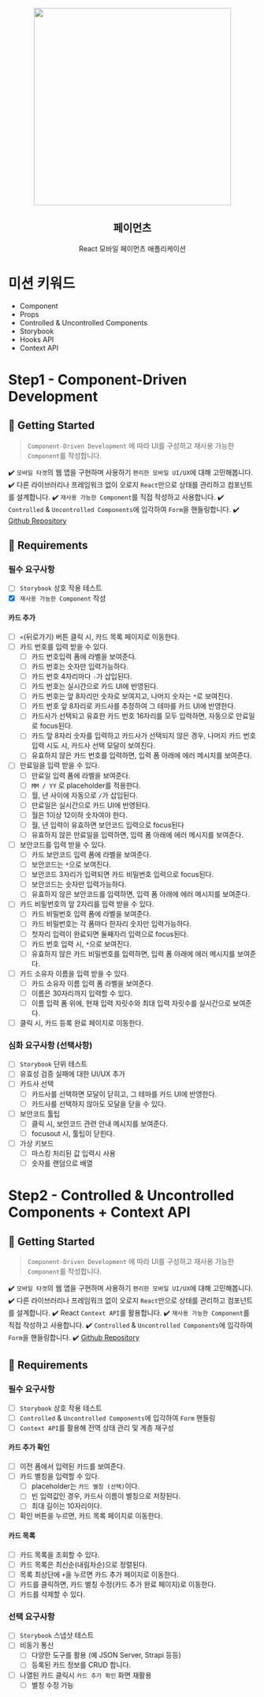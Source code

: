 <p align="middle" >
  <img src="https://techcourse-storage.s3.ap-northeast-2.amazonaws.com/0fefce79602043a9b3281ee1dd8f4be6" width="400">
</p>
<h2 align="middle">페이먼츠</h2>
<p align="middle">React 모바일 페이먼츠 애플리케이션</p>
</p>

# 미션 키워드

- Component
- Props
- Controlled & Uncontrolled Components
- Storybook
- Hooks API
- Context API

# Step1 - Component-Driven Development

## 🚀 Getting Started

> `Component-Driven Development` 에 따라 UI를 구성하고 재사용 가능한 `Component`를 작성합니다.

✔️ `모바일 타겟`의 웹 앱을 구현하며 사용하기 `편리한 모바일 UI/UX`에 대해 고민해봅니다.
✔️ 다른 라이브러리나 프레임워크 없이 오로지 `React`만으로 상태를 관리하고 컴포넌트를 설계합니다.
✔️ `재사용 가능한 Component`를 직접 작성하고 사용합니다.
✔️ `Controlled` & `Uncontrolled Components`에 입각하여 `Form`을 핸들링합니다.
✔️ [Github Repository](https://github.com/next-step/react-payments)

## 📝 Requirements

### 필수 요구사항

- [ ] `Storybook` 상호 작용 테스트
- [x] `재사용 가능한 Component` 작성

#### 카드 추가

- [ ] `<`(뒤로가기) 버튼 클릭 시, 카드 목록 페이지로 이동한다.
- [ ] 카드 번호를 입력 받을 수 있다.
  - [ ] 카드 번호입력 폼에 라벨을 보여준다.
  - [ ] 카드 번호는 숫자만 입력가능하다.
  - [ ] 카드 번호 4자리마다 `-`가 삽입된다.
  - [ ] 카드 번호는 실시간으로 카드 UI에 반영된다.
  - [ ] 카드 번호는 앞 8자리만 숫자로 보여지고, 나머지 숫자는 `*`로 보여진다.
  - [ ] 카드 번호 앞 8자리로 카드사를 추정하여 그 테마를 카드 UI에 반영한다.
  - [ ] 카드사가 선택되고 유효한 카드 번호 16자리를 모두 입력하면, 자동으로 만료일로 focus된다.
  - [ ] 카드 앞 8자리 숫자를 입력하고 카드사가 선택되지 않은 경우, 나머지 카드 번호 입력 시도 시, 카드사 선택 모달이 보여진다.
  - [ ] 유효하지 않은 카드 번호를 입력하면, 입력 폼 아래에 에러 메시지를 보여준다.
- [ ] 만료일을 입력 받을 수 있다.
  - [ ] 만료일 입력 폼에 라벨을 보여준다.
  - [ ] `MM / YY` 로 placeholder를 적용한다.
  - [ ] 월, 년 사이에 자동으로 `/`가 삽입된다.
  - [ ] 만료일은 실시간으로 카드 UI에 반영된다.
  - [ ] 월은 1이상 12이하 숫자여야 한다.
  - [ ] 월, 년 입력이 유효하면 보안코드 입력으로 focus된다
  - [ ] 유효하지 않은 만료일을 입력하면, 입력 폼 아래에 에러 메시지를 보여준다.
- [ ] 보안코드를 입력 받을 수 있다.
  - [ ] 카드 보안코드 입력 폼에 라벨을 보여준다.
  - [ ] 보안코드는 `*`으로 보여진다.
  - [ ] 보안코드 3자리가 입력되면 카드 비밀번호 입력으로 focus된다.
  - [ ] 보안코드는 숫자만 입력가능하다.
  - [ ] 유효하지 않은 보안코드를 입력하면, 입력 폼 아래에 에러 메시지를 보여준다.
- [ ] 카드 비밀번호의 앞 2자리를 입력 받을 수 있다.
  - [ ] 카드 비밀번호 입력 폼에 라벨을 보여준다.
  - [ ] 카드 비밀번호는 각 폼마다 한자리 숫자만 입력가능하다.
  - [ ] 첫자리 입력이 완료되면 둘째자리 입력으로 focus된다.
  - [ ] 카드 번호 입력 시, `*`으로 보여진다.
  - [ ] 유효하지 않은 카드 비밀번호를 입력하면, 입력 폼 아래에 에러 메시지를 보여준다.
- [ ] 카드 소유자 이름을 입력 받을 수 있다.
  - [ ] 카드 소유자 이름 입력 폼 라벨을 보여준다.
  - [ ] 이름은 30자리까지 입력할 수 있다.
  - [ ] 이름 입력 폼 위에, 현재 입력 자릿수와 최대 입력 자릿수를 실시간으로 보여준다.
- [ ] 클릭 시, 카드 등록 완료 페이지로 이동한다.

### 심화 요구사항 (선택사항)

- [ ] `Storybook` 단위 테스트
- [ ] 유효성 검증 실패에 대한 UI/UX 추가
- [ ] 카드사 선택
  - [ ] 카드사를 선택하면 모달이 닫히고, 그 테마를 카드 UI에 반영한다.
  - [ ] 카드사를 선택하지 않아도 모달을 닫을 수 있다.
- [ ] 보안코드 툴팁
  - [ ] 클릭 시, 보안코드 관련 안내 메시지를 보여준다.
  - [ ] focusout 시, 툴팁이 닫힌다.
- [ ] 가상 키보드
  - [ ] 마스킹 처리된 값 입력시 사용
  - [ ] 숫자를 랜덤으로 배열

# Step2 - Controlled & Uncontrolled Components + Context API

## 🚀 Getting Started

> `Component-Driven Development` 에 따라 UI를 구성하고 재사용 가능한 `Component`를 작성합니다.

✔️ `모바일 타겟`의 웹 앱을 구현하며 사용하기 `편리한 모바일 UI/UX`에 대해 고민해봅니다.
✔️ 다른 라이브러리나 프레임워크 없이 오로지 `React`만으로 상태를 관리하고 컴포넌트를 설계합니다.
✔️ React `Context API`를 활용합니다.
✔️ `재사용 가능한 Component`를 직접 작성하고 사용합니다.
✔️ `Controlled` & `Uncontrolled Components`에 입각하여 `Form`을 핸들링합니다.
✔️ [Github Repository](https://github.com/next-step/react-payments)

## 📝 Requirements

### 필수 요구사항

- [ ] `Storybook` 상호 작용 테스트
- [ ] `Controlled` & `Uncontrolled Components`에 입각하여 `Form` 핸들링
- [ ] `Context API`를 활용해 전역 상태 관리 및 계층 재구성

#### 카드 추가 확인

- [ ] 이전 폼에서 입력된 카드를 보여준다.
- [ ] 카드 별칭을 입력할 수 있다.
  - [ ] placeholder는 `카드 별칭 (선택)`이다.
  - [ ] 빈 입력값인 경우, 카드사 이름이 별칭으로 저장된다.
  - [ ] 최대 길이는 10자리이다.
- [ ] 확인 버튼을 누르면, 카드 목록 페이지로 이동한다.

#### 카드 목록

- [ ] 카드 목록을 조회할 수 있다.
- [ ] 카드 목록은 최신순(내림차순)으로 정렬된다.
- [ ] 목록 최상단에 `+`을 누르면 카드 추가 페이지로 이동한다.
- [ ] 카드를 클릭하면, 카드 별칭 수정(카드 추가 완료 페이지)로 이동한다.
- [ ] 카드를 삭제할 수 있다.

### 선택 요구사항

- [ ] `Storybook` 스냅샷 테스트
- [ ] 비동기 통신
  - [ ] 다양한 도구를 활용 (예 JSON Server, Strapi 등등)
  - [ ] 등록된 카드 정보를 CRUD 합니다.
- [ ] 나열된 카드 클릭시 `카드 추가 확인` 화면 재활용
  - [ ] 별칭 수정 가능
